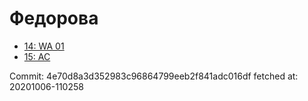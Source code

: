 # Федорова
- [14: WA 01](14.md)
- [15: AC](15.md)

Commit: 4e70d8a3d352983c96864799eeb2f841adc016df
 fetched at: 20201006-110258
